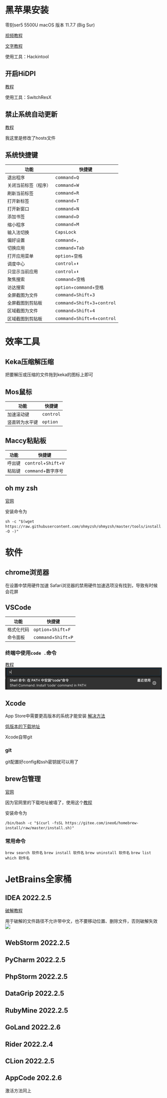# 黑苹果安装

零刻ser5 5500U
macOS 版本 11.7.7 (Big Sur)

[视频教程](https://www.bilibili.com/video/BV1uk4y1s7He/?spm_id_from=333.337.search-card.all.click&vd_source=fbc0e3c28b30361c540f78c17d710823)

[文字教程](http://t.csdn.cn/t1ZIo)

使用工具：Hackintool

## 开启HiDPI

[教程](https://www.bilibili.com/read/cv9693064)

使用工具：SwitchResX

## 禁止系统自动更新

[教程](https://zhuanlan.zhihu.com/p/368130742)

我这里是修改了hosts文件

## 系统快捷键
| 功能                 | 快捷键                                                              |
| -------------------- | ------------------------------------------------------------------- |
| 退出程序             | <kbd>command</kbd>+<kbd>Q</kbd>                                     |
| 关闭当前标签（程序） | <kbd>command</kbd>+<kbd>W</kbd>                                     |
| 刷新当前标签         | <kbd>command</kbd>+<kbd>R</kbd>                                     |
| 打开新标签           | <kbd>command</kbd>+<kbd>T</kbd>                                     |
| 打开新窗口           | <kbd>command</kbd>+<kbd>N</kbd>                                     |
| 添加书签             | <kbd>command</kbd>+<kbd>D</kbd>                                     |
| 缩小程序             | <kbd>command</kbd>+<kbd>M</kbd>                                     |
| 输入法切换           | <kbd>CapsLock</kbd>                                                 |
| 偏好设置             | <kbd>command</kbd>+<kbd>,</kbd>                                     |
| 切换应用             | <kbd>command</kbd>+<kbd>Tab</kbd>                                   |
| 打开应用菜单         | <kbd>option</kbd>+<kbd>空格</kbd>                                   |
| 调度中心             | <kbd>control</kbd>+<kbd>⬆</kbd>                                     |
| 只显示当前应用       | <kbd>control</kbd>+<kbd>⬇</kbd>                                     |
| 聚焦搜索             | <kbd>command</kbd>+<kbd>空格</kbd>                                  |
| 访达搜索             | <kbd>option</kbd>+<kbd>command</kbd>+<kbd>空格</kbd>                |
| 全屏截图为文件       | <kbd>command</kbd>+<kbd>Shift</kbd>+<kbd>3</kbd>                    |
| 全屏截图到剪贴板     | <kbd>command</kbd>+<kbd>Shift</kbd>+<kbd>3</kbd>+<kbd>control</kbd> |
| 区域截图为文件       | <kbd>command</kbd>+<kbd>Shift</kbd>+<kbd>4</kbd>                   |
| 区域截图到剪贴板     | <kbd>command</kbd>+<kbd>Shift</kbd>+<kbd>4</kbd>+<kbd>control</kbd> |

# 效率工具

## Keka压缩解压缩

把要解压或压缩的文件拖到keka的图标上即可

## Mos鼠标

| 功能           | 快捷键             |
| -------------- | ------------------ |
| 加速滚动键     | <kbd>control</kbd> |
| 竖直转为水平键 | <kbd>option</kbd>  |

## Maccy粘贴板

| 功能   | 快捷键                                           |
| ------ | ------------------------------------------------ |
| 呼出键 | <kbd>control</kbd>+<kbd>Shift</kbd>+<kbd>V</kbd> |
| 粘贴键 | <kbd>command</kbd>+<kbd>数字序号</kbd>           |

## oh my zsh

[官网](https://ohmyz.sh/#install)

安装命令为
```
sh -c "$(wget https://raw.githubusercontent.com/ohmyzsh/ohmyzsh/master/tools/install.sh -O -)"
```

# 软件

## chrome浏览器

在设置中禁用硬件加速
Safari浏览器的禁用硬件加速选项没有找到，导致有时候会花屏

## VSCode

| 功能       | 快捷键                                           |
| ---------- | ------------------------------------------------ |
| 格式化代码 | <kbd>option</kbd>+<kbd>Shift</kbd>+<kbd>F</kbd>  |
| 命令面板   | <kbd>command</kbd>+<kbd>Shift</kbd>+<kbd>P</kbd> |

### 终端中使用```code .```命令

[教程](https://blog.csdn.net/u011608357/article/details/119980878)
![](resources/2023-06-17-19-38-08.png)

## Xcode

App Store中需要更高版本的系统才能安装
[解决方法](https://blog.csdn.net/qq_40829962/article/details/128038100)

[低版本的下载地址](https://developer.apple.com/download/more/)

Xcode自带git

### git

git配置好config和ssh密钥就可以用了

## brew包管理

[官网](https://brew.sh/index_zh-cn)

因为官网里的下载地址被墙了，使用这个[教程](https://blog.csdn.net/MrWangisgoodboy/article/details/127609389)

安装命令为
```
/bin/bash -c "$(curl -fsSL https://gitee.com/ineo6/homebrew-install/raw/master/install.sh)"
 ```

### 常用命令

```brew search 软件名```
```brew install 软件名```
```brew uninstall 软件名```
```brew list```
```which 软件名```

# JetBrains全家桶

## IDEA 2022.2.5

[破解教程](https://baijiahao.baidu.com/s?id=1743957406665861124&wfr=spider&for=pc)

用于破解的文件路径不允许带中文，也不要移动位置、删除文件，否则破解失效
![](resources/2023-06-17-20-39-57.png)

## WebStorm 2022.2.5

## PyCharm 2022.2.5

## PhpStorm 2022.2.5

## DataGrip 2022.2.5

## RubyMine 2022.2.5

## GoLand 2022.2.6

## Rider 2022.2.4

## CLion 2022.2.5

## AppCode 202.2.6

激活方法同上



